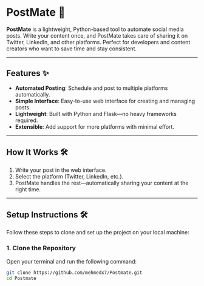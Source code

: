 # PostMate 🚀

**PostMate** is a lightweight, Python-based tool to automate social media posts. Write your content once, and PostMate takes care of sharing it on Twitter, LinkedIn, and other platforms. Perfect for developers and content creators who want to save time and stay consistent.

---

## Features ✨
- **Automated Posting**: Schedule and post to multiple platforms automatically.
- **Simple Interface**: Easy-to-use web interface for creating and managing posts.
- **Lightweight**: Built with Python and Flask—no heavy frameworks required.
- **Extensible**: Add support for more platforms with minimal effort.

---

## How It Works 🛠️
1. Write your post in the web interface.
2. Select the platform (Twitter, LinkedIn, etc.).
3. PostMate handles the rest—automatically sharing your content at the right time.

---

## Setup Instructions 🛠️

Follow these steps to clone and set up the project on your local machine:

### 1. Clone the Repository
Open your terminal and run the following command:
```bash
git clone https://github.com/mehmedx7/Postmate.git
cd Postmate
